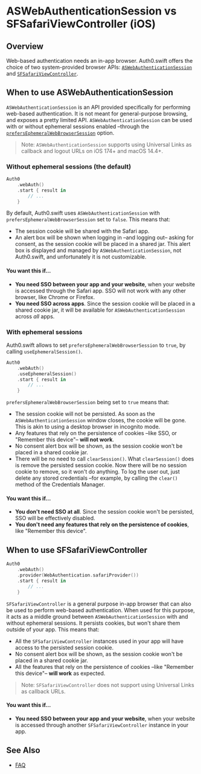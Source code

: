 # ASWebAuthenticationSession vs SFSafariViewController (iOS)

## Overview

Web-based authentication needs an in-app browser. Auth0.swift offers the choice of two system-provided browser APIs: [`ASWebAuthenticationSession`](https://developer.apple.com/documentation/authenticationservices/aswebauthenticationsession) and [`SFSafariViewController`](https://developer.apple.com/documentation/safariservices/sfsafariviewcontroller).

## When to use ASWebAuthenticationSession

`ASWebAuthenticationSession` is an API provided specifically for performing web-based authentication. It is not meant for general-purpose browsing, and exposes a pretty limited API. `ASWebAuthenticationSession` can be used with or without ephemeral sessions enabled –through the [`prefersEphemeralWebBrowserSession`](https://developer.apple.com/documentation/authenticationservices/aswebauthenticationsession/3237231-prefersephemeralwebbrowsersessio) option.

> Note: `ASWebAuthenticationSession` supports using Universal Links as callback and logout URLs on iOS 174+ and macOS 14.4+.

### Without ephemeral sessions (the default)

```swift
Auth0
    .webAuth()
    .start { result in
        // ...
    }
```

By default, Auth0.swift uses `ASWebAuthenticationSession` with `prefersEphemeralWebBrowserSession` set to `false`. This means that:

- The session cookie will be shared with the Safari app.
- An alert box will be shown when logging in –and logging out– asking for consent, as the session cookie will be placed in a shared jar. This alert box is displayed and managed by `ASWebAuthenticationSession`, not Auth0.swift, and unfortunately it is not customizable.

#### You want this if...

- **You need SSO between your app and your website**, when your website is accessed through the Safari app. SSO will not work with any other browser, like Chrome or Firefox.
- **You need SSO across apps**. Since the session cookie will be placed in a shared cookie jar, it will be available for `ASWebAuthenticationSession` across *all* apps.

### With ephemeral sessions

Auth0.swift allows to set `prefersEphemeralWebBrowserSession` to `true`, by calling `useEphemeralSession()`.

```swift
Auth0
    .webAuth()
    .useEphemeralSession()
    .start { result in
        // ...
    }
```

`prefersEphemeralWebBrowserSession` being set to `true` means that:

- The session cookie will not be persisted. As soon as the `ASWebAuthenticationSession` window closes, the cookie will be gone. This is akin to using a desktop browser in incognito mode.
- Any features that rely on the persistence of cookies –like SSO, or "Remember this device"– **will not work**.
- No consent alert box will be shown, as the session cookie won't be placed in a shared cookie jar.
- There will be no need to call `clearSession()`. What `clearSession()` does is remove the persisted session cookie. Now there will be no session cookie to remove, so it won't do anything. To log the user out, just delete any stored credentials –for example, by calling the `clear()` method of the Credentials Manager.

#### You want this if...

- **You don't need SSO at all**. Since the session cookie won't be persisted, SSO will be effectively disabled.
- **You don't need any features that rely on the persistence of cookies**, like "Remember this device".

## When to use SFSafariViewController

```swift
Auth0
    .webAuth()
    .provider(WebAuthentication.safariProvider())
    .start { result in
        // ...
    }
```

`SFSafariViewController` is a general purpose in-app browser that can also be used to perform web-based authentication. When used for this purpose, it acts as a middle ground between `ASWebAuthenticationSession` with and without ephemeral sessions. It persists cookies, but won't share them outside of your app. This means that:

- All the `SFSafariViewController` instances used in your app will have access to the persisted session cookie.
- No consent alert box will be shown, as the session cookie won't be placed in a shared cookie jar.
- All the features that rely on the persistence of cookies –like "Remember this device"– **will work** as expected.

> Note: `SFSafariViewController` does not support using Universal Links as callback URLs.

#### You want this if...

- **You need SSO between your app and your website**, when your website is accessed through another `SFSafariViewController` instance in your app.

## See Also

- [FAQ](https://github.com/auth0/Auth0.swift/blob/master/FAQ.md)
